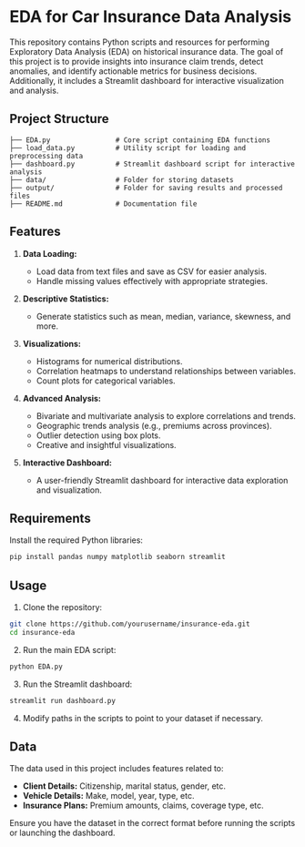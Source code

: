 # EDA for Car Insurance Data Analysis

This repository contains Python scripts and resources for performing Exploratory Data Analysis (EDA) on historical insurance data. The goal of this project is to provide insights into insurance claim trends, detect anomalies, and identify actionable metrics for business decisions. Additionally, it includes a Streamlit dashboard for interactive visualization and analysis.

## Project Structure

```
├── EDA.py                # Core script containing EDA functions
├── load_data.py          # Utility script for loading and preprocessing data
├── dashboard.py          # Streamlit dashboard script for interactive analysis
├── data/                 # Folder for storing datasets
├── output/               # Folder for saving results and processed files
├── README.md             # Documentation file
```

## Features

1. **Data Loading:**
   - Load data from text files and save as CSV for easier analysis.
   - Handle missing values effectively with appropriate strategies.

2. **Descriptive Statistics:**
   - Generate statistics such as mean, median, variance, skewness, and more.

3. **Visualizations:**
   - Histograms for numerical distributions.
   - Correlation heatmaps to understand relationships between variables.
   - Count plots for categorical variables.

4. **Advanced Analysis:**
   - Bivariate and multivariate analysis to explore correlations and trends.
   - Geographic trends analysis (e.g., premiums across provinces).
   - Outlier detection using box plots.
   - Creative and insightful visualizations.

5. **Interactive Dashboard:**
   - A user-friendly Streamlit dashboard for interactive data exploration and visualization.

## Requirements

Install the required Python libraries:

```bash
pip install pandas numpy matplotlib seaborn streamlit
```

## Usage

1. Clone the repository:

```bash
git clone https://github.com/yourusername/insurance-eda.git
cd insurance-eda
```

2. Run the main EDA script:

```bash
python EDA.py
```

3. Run the Streamlit dashboard:

```bash
streamlit run dashboard.py
```

4. Modify paths in the scripts to point to your dataset if necessary.

## Data

The data used in this project includes features related to:

- **Client Details:** Citizenship, marital status, gender, etc.
- **Vehicle Details:** Make, model, year, type, etc.
- **Insurance Plans:** Premium amounts, claims, coverage type, etc.

Ensure you have the dataset in the correct format before running the scripts or launching the dashboard.

